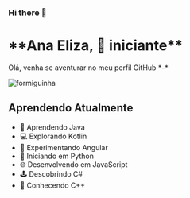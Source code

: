 ### Hi there 👋

<h1>**Ana Eliza, 🐜  iniciante**</h1>
  
<p>Olá, venha se aventurar no meu perfil GitHub *-* </p>
  
![formiguinha](https://media.giphy.com/media/12Q9qZRnnab0T6/giphy.gif)

## Aprendendo Atualmente

- 🚀 Aprendendo Java
- 💻 Explorando Kotlin
- 🔧 Experimentando Angular
- 🐍 Iniciando em Python
- 🌐 Desenvolvendo em JavaScript
- 🕹️ Descobrindo C#
- 🤖 Conhecendo C++



